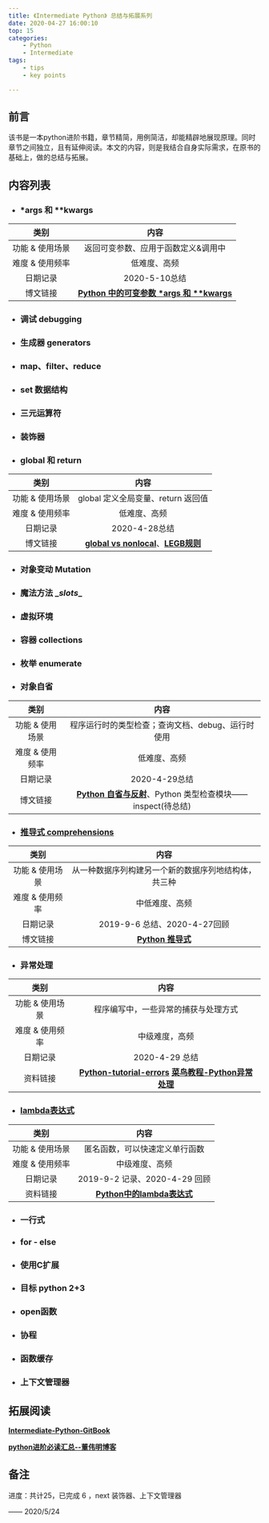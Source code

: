 ```yaml
---
title: 《Intermediate Python》 总结与拓展系列
date: 2020-04-27 16:00:10
top: 15
categories:
	- Python
	- Intermediate
tags:
	- tips
	- key points

---
```


## 前言

该书是一本python进阶书籍，章节精简，用例简洁，却能精辟地展现原理。同时章节之间独立，且有延伸阅读。本文的内容，则是我结合自身实际需求，在原书的基础上，做的总结与拓展。

<!--more-->

## 内容列表

- ### *args 和 **kwargs

|      类别       |                             内容                             |
| :-------------: | :----------------------------------------------------------: |
| 功能 & 使用场景 |             返回可变参数、应用于函数定义&调用中              |
| 难度 & 使用频率 |                         低难度、高频                         |
|    日期记录     |                        2020-5-10总结                         |
|    博文链接     | [**Python 中的可变参数 \*args 和 \*\*kwargs**](https://baiyongan.github.io/2020/05/10/Intermediate-Python-args-and-kwargs/) |

- ### 调试 debugging

- ### 生成器 generators

- ### map、filter、reduce

- ### set 数据结构

- ### 三元运算符

- ### 装饰器

- ### global 和 return

|      类别       |                             内容                             |
| :-------------: | :----------------------------------------------------------: |
| 功能 & 使用场景 |              global 定义全局变量、return 返回值              |
| 难度 & 使用频率 |                         低难度、高频                         |
|    日期记录     |                        2020-4-28总结                         |
|    博文链接     | [**global vs nonlocal**](https://baiyongan.github.io/2020/04/28/Fundation-Python-global-nonlocal/)、[**LEGB规则**](https://baiyongan.github.io/2020/04/28/Intermediate-Python-scope-namespace-LEGB/) |

- ### 对象变动 Mutation

- ### 魔法方法 \__slots__

- ### 虚拟环境

- ### 容器 collections

- ### 枚举 enumerate

- ### 对象自省

|      类别       |                             内容                             |
| :-------------: | :----------------------------------------------------------: |
| 功能 & 使用场景 |      程序运行时的类型检查；查询文档、debug、运行时使用       |
| 难度 & 使用频率 |                         低难度、高频                         |
|    日期记录     |                        2020-4-29总结                         |
|    博文链接     | [**Python 自省与反射**](https://baiyongan.github.io/2020/04/29/Fundation-Python-introspection-reflection/)、Python 类型检查模块——inspect(待总结) |

- ### [推导式 comprehensions](https://baiyongan.github.io/2019/09/06/Fundation-Python-comprehension/)

|      类别       |                             内容                             |
| :-------------: | :----------------------------------------------------------: |
| 功能 & 使用场景 |     从一种数据序列构建另一个新的数据序列地结构体，共三种     |
| 难度 & 使用频率 |                        中低难度、高频                        |
|    日期记录     |                 2019-9-6 总结、2020-4-27回顾                 |
|    博文链接     | [**Python 推导式**](https://baiyongan.github.io/2019/09/06/Fundation-Python-comprehension/) |

- ### 异常处理

|      类别       |                             内容                             |
| :-------------: | :----------------------------------------------------------: |
| 功能 & 使用场景 |             程序编写中，一些异常的捕获与处理方式             |
| 难度 & 使用频率 |                        中级难度，高频                        |
|    日期记录     |                        2020-4-29 总结                        |
|    资料链接     | [**Python-tutorial-errors**](https://docs.python.org/zh-cn/3/tutorial/errors.html)  [**菜鸟教程-Python异常处理**](https://www.runoob.com/python/python-exceptions.html) |

- ### [lambda表达式](https://baiyongan.github.io/2019/09/02/Fundation-Python-lambda/)

|      类别       |                             内容                             |
| :-------------: | :----------------------------------------------------------: |
| 功能 & 使用场景 |                匿名函数，可以快速定义单行函数                |
| 难度 & 使用频率 |                        中级难度、高频                        |
|    日期记录     |                2019-9-2 记录、2020-4-29 回顾                 |
|    资料链接     | [**Python中的lambda表达式**](https://baiyongan.github.io/2019/09/02/Fundation-Python-lambda/) |

- ### 一行式

- ### for - else

- ### 使用C扩展

- ### 目标 python 2+3

- ### open函数

- ### 协程

- ### 函数缓存

- ### 上下文管理器



## 拓展阅读

[**Intermediate-Python-GitBook**](https://book.pythontips.com/en/latest/index.html)

[**python进阶必读汇总--董伟明博客**](https://www.dongwm.com/post/63/)



## 备注

进度：共计25，已完成 6 ，next 装饰器、上下文管理器

—— 2020/5/24

## 